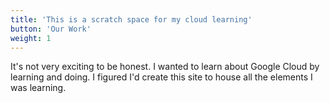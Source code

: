 ```yaml
---
title: 'This is a scratch space for my cloud learning'
button: 'Our Work'
weight: 1
---
```


It's not very exciting to be honest.  I wanted to learn about Google Cloud by learning and doing.  I figured I'd create this site to house all the elements I was learning.
